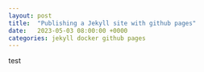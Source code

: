 ```yaml
---
layout: post
title:  "Publishing a Jekyll site with github pages"
date:   2023-05-03 08:00:00 +0000
categories: jekyll docker github pages
---
```

test
